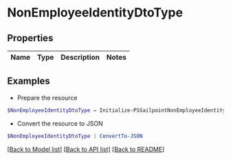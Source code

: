 # NonEmployeeIdentityDtoType
## Properties

Name | Type | Description | Notes
------------ | ------------- | ------------- | -------------

## Examples

- Prepare the resource
```powershell
$NonEmployeeIdentityDtoType = Initialize-PSSailpointNonEmployeeIdentityDtoType 
```

- Convert the resource to JSON
```powershell
$NonEmployeeIdentityDtoType | ConvertTo-JSON
```

[[Back to Model list]](../README.md#documentation-for-models) [[Back to API list]](../README.md#documentation-for-api-endpoints) [[Back to README]](../README.md)

